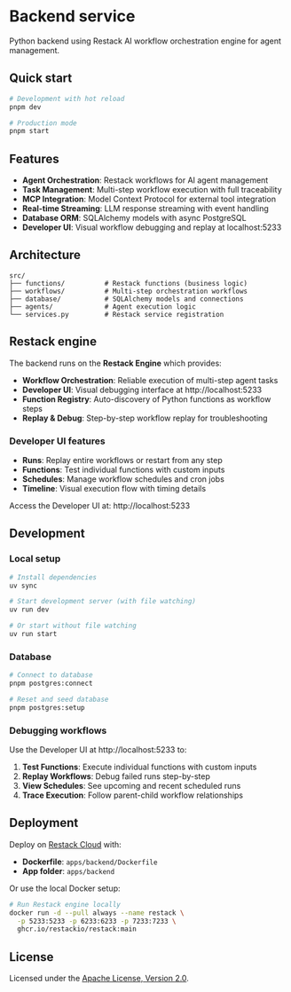 # Backend service

Python backend using Restack AI workflow orchestration engine for agent management.

## Quick start

```bash
# Development with hot reload
pnpm dev

# Production mode  
pnpm start
```

## Features

- **Agent Orchestration**: Restack workflows for AI agent management
- **Task Management**: Multi-step workflow execution with full traceability  
- **MCP Integration**: Model Context Protocol for external tool integration
- **Real-time Streaming**: LLM response streaming with event handling
- **Database ORM**: SQLAlchemy models with async PostgreSQL
- **Developer UI**: Visual workflow debugging and replay at localhost:5233

## Architecture

```
src/
├── functions/          # Restack functions (business logic)
├── workflows/          # Multi-step orchestration workflows  
├── database/           # SQLAlchemy models and connections
├── agents/             # Agent execution logic
└── services.py         # Restack service registration
```

## Restack engine

The backend runs on the **Restack Engine** which provides:

- **Workflow Orchestration**: Reliable execution of multi-step agent tasks
- **Developer UI**: Visual debugging interface at http://localhost:5233
- **Function Registry**: Auto-discovery of Python functions as workflow steps
- **Replay & Debug**: Step-by-step workflow replay for troubleshooting

### Developer UI features
- **Runs**: Replay entire workflows or restart from any step
- **Functions**: Test individual functions with custom inputs
- **Schedules**: Manage workflow schedules and cron jobs
- **Timeline**: Visual execution flow with timing details

Access the Developer UI at: http://localhost:5233

## Development

### Local setup
```bash
# Install dependencies
uv sync

# Start development server (with file watching)
uv run dev

# Or start without file watching
uv run start
```

### Database
```bash
# Connect to database
pnpm postgres:connect

# Reset and seed database
pnpm postgres:setup
```

### Debugging workflows

Use the Developer UI at http://localhost:5233 to:

1. **Test Functions**: Execute individual functions with custom inputs
2. **Replay Workflows**: Debug failed runs step-by-step
3. **View Schedules**: See upcoming and recent scheduled runs
4. **Trace Execution**: Follow parent-child workflow relationships

## Deployment

Deploy on [Restack Cloud](https://console.restack.io) with:
- **Dockerfile**: `apps/backend/Dockerfile`
- **App folder**: `apps/backend`

Or use the local Docker setup:
```bash
# Run Restack engine locally
docker run -d --pull always --name restack \
  -p 5233:5233 -p 6233:6233 -p 7233:7233 \
  ghcr.io/restackio/restack:main
```

## License

Licensed under the [Apache License, Version 2.0](../../LICENSE).
